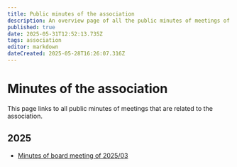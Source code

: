 ```yaml
---
title: Public minutes of the association
description: An overview page of all the public minutes of meetings of the association.
published: true
date: 2025-05-31T12:52:13.735Z
tags: association
editor: markdown
dateCreated: 2025-05-28T16:26:07.316Z
---
```


# Minutes of the association

This page links to all public minutes of meetings that are related to the association.

## 2025

- [Minutes of board meeting of 2025/03]()
